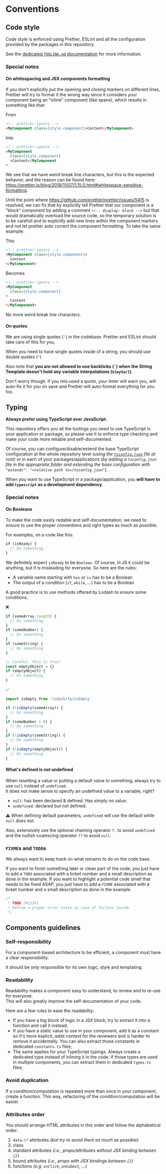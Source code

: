 # Conventions

## Code style

Code style is enforced using Prettier, ESLint and all the configuration provided
by the packages in this repository.

See the [dedicated `TOOLING.md` documentation](./docs/TOOLING.md) for more
information.

### Special notes

#### On whitespacing and JSX components formatting

If you don't explicitly put the opening and closing markers on different lines,
Prettier will try to format it the wrong way since it considers your component
being an "inline" component (like spans), which results in something like that:

From

```html
<!-- prettier-ignore -->
<MyComponent class={style.component}>Content</MyComponent>
```

Into

```html
<!-- prettier-ignore -->
<MyComponent
  class={style.component}
  >Content</MyComponent
>
```

We see that we have weird break line characters, but this is the expected
behavior, and the reason can be found here:
<https://prettier.io/blog/2018/11/07/1.15.0.html#whitespace-sensitive-formatting>.

Until the point where <https://github.com/prettier/prettier/issues/5415> is
resolved, we can fix that by explicitly tell Prettier that our component is a
"block" component by adding a comment `<!-- display: block -->` but that would
dramatically overload the source code, so the temporary solution is to be
carefull and to explicitly add new lines within the component markers and not
let prettier auto correct the component formatting. To take the same example:

This

```html
<!-- prettier-ignore -->
<MyComponent class={style.component}>
  Content
</MyComponent>
```

Becomes

```html
<!-- prettier-ignore -->
<MyComponent
  class={style.component}
>
  Content
</MyComponent>
```

No more weird break line characters.

#### On quotes

We are using single quotes (`'`) in the codebase. Prettier and ESLint should
take care of this for you.

When you need to have single quotes inside of a string, you should use double
quotes (`"`)

Also note that
**you are not allowed to use backticks (`` ` ``) when the String Template doesn't hold any variable interpolations (`${myVar}`)**.

Don't worry though. If you mis-used a quote, your linter will warn you, will
auto-fix it for you on save and Prettier will auto-format everything for you
too.

## Typing

**Always prefer using TypeScript over JavaScript.**

This repository offers you all the toolings you need to use TypeScript in your
application or package, so please use it to enforce type checking and make your
code more reliable and self-documented.

Of course, you can configure/disable/extend the base TypeScript configuration at
the whole repository level
_(using the [`tsconfig.json`](./tsconfig.json) file at root)_ or in each of your
packages/applications
_(by adding a `tsconfig.json` file in the appropriate folder and extending the base configuration with `"extends": "<relative path to>/tsconfig.json"`)_.

When you want to use TypeScript in a package/application, you
**will have to add `typescript` as a development dependency**.

### Special notes

#### On Booleans

To make the code easily redable and self-documentation, we need to ensure to use
the proper conventions and right types as much as possible.

For examples, on a code like this:

```js
if (isReady) {
  // Do something.
}
```

We definitely expect `isReady` to be `Boolean`. Of course, in JS it could be
anything, but it is misleading for everyone. So here are the rules:

- A variable name starting with `has` or `is` has to be a Boolean
- The output of a condition (`if`, `while`, ...) has to be a Boolean

A good practice is to use methods offered by Lodash to ensure some conditions.

❌

```js
if (someArray.length) {
  // Do something
}
if (someNumber) {
  // Do something
}
if (someString) {
  // Do something
}

// Careful, this is true!
const emptyObject = {}
if (emptyObject) {
  // Do something
}
```

✅

```js
import isEmpty from 'lodash/fp/isEmpty'

if (!isEmpty(someArray)) {
  // Do something
}
if (someNumber > 0) {
  // Do something
}
if (!isEmpty(someString)) {
  // Do something
}
if (!isEmpty(emptyObject)) {
  // Do something
}
```

#### What's defined is not undefined

When resetting a value or putting a default value to something, always try to
use `null` instead of `undefined`.  
It does not make sense to specify an undefined value to a variable, right?

- `null`: has been declared & defined. Has simply no value.
- `undefined`: declared but not defined.

⚠️ When defining default parameters, `undefined` will use the default while `null`
does not.

Also, extensively use the optional chaining operator `?.` to avoid `undefined`
and the nullish coalescing operator `??` to avoid `null`.

### `FIXME`s and `TODO`s

We always want to keep track on what remains to do on the code base.

If you want to finish something later or clean part of the code, you just have
to add a `TODO` associated with a ticket number and a small description as done
in the example. If you want to highlight a potential code smell that needs to be
fixed ASAP, you just have to add a `FIXME` associated with a ticket number and a
small description as done in the example.

```js
/*
 * TODO [#1234]
 * Define a proper error state in case of failure inside
 */
```

## Components guidelines

### Self-responsibility

For a component-based architecture to be efficient, a component must have a
clear responsibility.

It should be only responsible for its own logic, style and templating.

### Readability

Readability makes a component easy to understand, to review and to re-use for
everyone.  
This will also greatly improve the self-documentation of your code.

Here are a few rules to ease the readability:

- If you have a big block of logic in a JSX block, try to extract it into a
  function and call it instead;
- If you have a static value to use in your component, add it as a constant so
  it's more explicit, adds context for the reviewers and is harder to remove it
  accidentally.
  You can also extract those constants in dedicated `constants.ts` files;
- The same applies for your TypeScript typings. Always create a dedicated type
  instead of inlining it in the code.
  If those types are used in multiple components, you can extract them in
  dedicated `types.ts` files;

### Avoid duplication

If a condition/computation is repeated more than once in your component, create
a function. This way, refactoring of the condition/computation will be easier.

### Attributes order

You should arrange HTML attributes in this order and follow the alphabetical
order:

2. `data-\*` attributes _(but try to avoid them as much as possible)_
3. class
4. standard attributes _(i.e., props/attributes without JSX binding between `{}`)_
5. bound attributes _(i.e., props with JSX bindings between `{}`)_
6. functions _(e.g. `onClick`, `onSubmit`, ...)_

